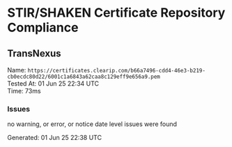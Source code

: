 # STIR/SHAKEN Certificate Repository Compliance

## TransNexus

Name: `https://certificates.clearip.com/b66a7496-cdd4-46e3-b219-cb0ecdc80d22/6001c1a6843a62caa8c129eff9e656a9.pem`\
Tested At: 01 Jun 25 22:34 UTC\
Time: 73ms

### Issues

no warning, or error, or notice date level issues were found

Generated: 01 Jun 25 22:38 UTC